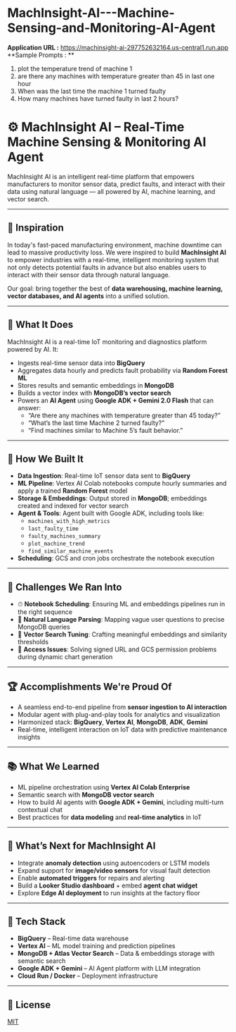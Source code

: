 # MachInsight-AI---Machine-Sensing-and-Monitoring-AI-Agent

**Application URL :**
https://machinsight-ai-297752632164.us-central1.run.app
**Sample Prompts : **
1. plot the temperature trend of machine 1
2. are there any machines with temperature greater than 45 in last one hour
3. When was the last time the machine 1 turned faulty
4. How many machines have turned faulty in last 2 hours?


# ⚙️ MachInsight AI – Real-Time Machine Sensing & Monitoring AI Agent

MachInsight AI is an intelligent real-time platform that empowers manufacturers to monitor sensor data, predict faults, and interact with their data using natural language — all powered by AI, machine learning, and vector search.

---

## 🚀 Inspiration

In today's fast-paced manufacturing environment, machine downtime can lead to massive productivity loss. We were inspired to build **MachInsight AI** to empower industries with a real-time, intelligent monitoring system that not only detects potential faults in advance but also enables users to interact with their sensor data through natural language. 

Our goal: bring together the best of **data warehousing, machine learning, vector databases, and AI agents** into a unified solution.

---

## 🤖 What It Does

MachInsight AI is a real-time IoT monitoring and diagnostics platform powered by AI. It:

- Ingests real-time sensor data into **BigQuery**
- Aggregates data hourly and predicts fault probability via **Random Forest ML**
- Stores results and semantic embeddings in **MongoDB**
- Builds a vector index with **MongoDB’s vector search**
- Powers an **AI Agent** using **Google ADK + Gemini 2.0 Flash** that can answer:
  - “Are there any machines with temperature greater than 45 today?”
  - “What’s the last time Machine 2 turned faulty?”
  - “Find machines similar to Machine 5’s fault behavior.”

---

## 🧱 How We Built It

- **Data Ingestion**: Real-time IoT sensor data sent to **BigQuery**
- **ML Pipeline**: Vertex AI Colab notebooks compute hourly summaries and apply a trained **Random Forest** model
- **Storage & Embeddings**: Output stored in **MongoDB**; embeddings created and indexed for vector search
- **Agent & Tools**: Agent built with Google ADK, including tools like:
  - `machines_with_high_metrics`
  - `last_faulty_time`
  - `faulty_machines_summary`
  - `plot_machine_trend`
  - `find_similar_machine_events`
- **Scheduling**: GCS and cron jobs orchestrate the notebook execution

---

## 🧗 Challenges We Ran Into

- ⏱ **Notebook Scheduling**: Ensuring ML and embeddings pipelines run in the right sequence
- 🧠 **Natural Language Parsing**: Mapping vague user questions to precise MongoDB queries
- 🎯 **Vector Search Tuning**: Crafting meaningful embeddings and similarity thresholds
- 🔐 **Access Issues**: Solving signed URL and GCS permission problems during dynamic chart generation

---

## 🏆 Accomplishments We're Proud Of

- A seamless end-to-end pipeline from **sensor ingestion to AI interaction**
- Modular agent with plug-and-play tools for analytics and visualization
- Harmonized stack: **BigQuery**, **Vertex AI**, **MongoDB**, **ADK**, **Gemini**
- Real-time, intelligent interaction on IoT data with predictive maintenance insights

---

## 📚 What We Learned

- ML pipeline orchestration using **Vertex AI Colab Enterprise**
- Semantic search with **MongoDB vector search**
- How to build AI agents with **Google ADK + Gemini**, including multi-turn contextual chat
- Best practices for **data modeling** and **real-time analytics** in IoT

---

## 🔮 What’s Next for MachInsight AI

- Integrate **anomaly detection** using autoencoders or LSTM models
- Expand support for **image/video sensors** for visual fault detection
- Enable **automated triggers** for repairs and alerting
- Build a **Looker Studio dashboard** + embed **agent chat widget**
- Explore **Edge AI deployment** to run insights at the factory floor

---

## 🧰 Tech Stack

- **BigQuery** – Real-time data warehouse
- **Vertex AI** – ML model training and prediction pipelines
- **MongoDB + Atlas Vector Search** – Data & embeddings storage with semantic search
- **Google ADK + Gemini** – AI Agent platform with LLM integration
- **Cloud Run / Docker** – Deployment infrastructure

---

## 📎 License

[MIT](LICENSE)
